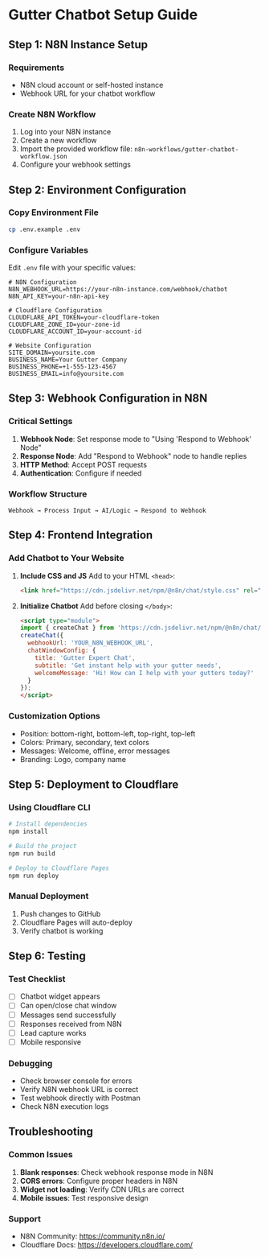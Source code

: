 # Gutter Chatbot Setup Guide

## Step 1: N8N Instance Setup

### Requirements
- N8N cloud account or self-hosted instance
- Webhook URL for your chatbot workflow

### Create N8N Workflow
1. Log into your N8N instance
2. Create a new workflow
3. Import the provided workflow file: `n8n-workflows/gutter-chatbot-workflow.json`
4. Configure your webhook settings

## Step 2: Environment Configuration

### Copy Environment File
```bash
cp .env.example .env
```

### Configure Variables
Edit `.env` file with your specific values:

```env
# N8N Configuration
N8N_WEBHOOK_URL=https://your-n8n-instance.com/webhook/chatbot
N8N_API_KEY=your-n8n-api-key

# Cloudflare Configuration  
CLOUDFLARE_API_TOKEN=your-cloudflare-token
CLOUDFLARE_ZONE_ID=your-zone-id
CLOUDFLARE_ACCOUNT_ID=your-account-id

# Website Configuration
SITE_DOMAIN=yoursite.com
BUSINESS_NAME=Your Gutter Company
BUSINESS_PHONE=+1-555-123-4567
BUSINESS_EMAIL=info@yoursite.com
```

## Step 3: Webhook Configuration in N8N

### Critical Settings
1. **Webhook Node**: Set response mode to "Using 'Respond to Webhook' Node"
2. **Response Node**: Add "Respond to Webhook" node to handle replies
3. **HTTP Method**: Accept POST requests
4. **Authentication**: Configure if needed

### Workflow Structure
```
Webhook → Process Input → AI/Logic → Respond to Webhook
```
## Step 4: Frontend Integration

### Add Chatbot to Your Website

1. **Include CSS and JS**
   Add to your HTML `<head>`:
   ```html
   <link href="https://cdn.jsdelivr.net/npm/@n8n/chat/style.css" rel="stylesheet" />
   ```

2. **Initialize Chatbot**
   Add before closing `</body>`:
   ```html
   <script type="module">
   import { createChat } from 'https://cdn.jsdelivr.net/npm/@n8n/chat/chat.bundle.es.js';
   createChat({
     webhookUrl: 'YOUR_N8N_WEBHOOK_URL',
     chatWindowConfig: {
       title: 'Gutter Expert Chat',
       subtitle: 'Get instant help with your gutter needs',
       welcomeMessage: 'Hi! How can I help with your gutters today?'
     }
   });
   </script>
   ```

### Customization Options
- Position: bottom-right, bottom-left, top-right, top-left
- Colors: Primary, secondary, text colors
- Messages: Welcome, offline, error messages
- Branding: Logo, company name

## Step 5: Deployment to Cloudflare

### Using Cloudflare CLI
```bash
# Install dependencies
npm install

# Build the project
npm run build

# Deploy to Cloudflare Pages
npm run deploy
```

### Manual Deployment
1. Push changes to GitHub
2. Cloudflare Pages will auto-deploy
3. Verify chatbot is working

## Step 6: Testing

### Test Checklist
- [ ] Chatbot widget appears
- [ ] Can open/close chat window
- [ ] Messages send successfully
- [ ] Responses received from N8N
- [ ] Lead capture works
- [ ] Mobile responsive

### Debugging
- Check browser console for errors
- Verify N8N webhook URL is correct
- Test webhook directly with Postman
- Check N8N execution logs

## Troubleshooting

### Common Issues
1. **Blank responses**: Check webhook response mode in N8N
2. **CORS errors**: Configure proper headers in N8N
3. **Widget not loading**: Verify CDN URLs are correct
4. **Mobile issues**: Test responsive design

### Support
- N8N Community: https://community.n8n.io/
- Cloudflare Docs: https://developers.cloudflare.com/
